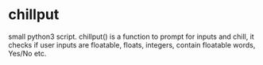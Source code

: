 # chillput
small python3 script. chillput() is a function to prompt for inputs and chill, it checks if user inputs are floatable, floats, integers, contain floatable words, Yes/No etc.
